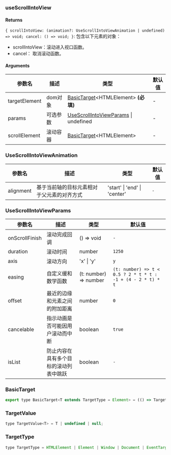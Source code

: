 ### useScrollIntoView

#### Returns
`{ scrollIntoView: (animation?: UseScrollIntoViewAnimation | undefined) => void; cancel: () => void; }`: 包含以下元素的对象：
- scrollIntoView：滚动进入视口函数。
- cancel： 取消滚动函数。

#### Arguments
|参数名|描述|类型|默认值|
|---|---|---|---|
|targetElement|dom对象|[BasicTarget](#basictarget)&lt;HTMLElement&gt;  **(必填)**|-|
|params|可选参数|[UseScrollIntoViewParams](#usescrollintoviewparams) \| undefined |-|
|scrollElement|滚动容器|[BasicTarget](#basictarget)&lt;HTMLElement&gt; |-|

### UseScrollIntoViewAnimation

|参数名|描述|类型|默认值|
|---|---|---|---|
|alignment|基于当前轴的目标元素相对于父元素的对齐方式|'start' \| 'end' \| 'center' |`-`|

### UseScrollIntoViewParams

|参数名|描述|类型|默认值|
|---|---|---|---|
|onScrollFinish|滚动完成回调|() => void |`-`|
|duration|滚动时间|number |`1250`|
|axis|滚动方向|'x' \| 'y' |`y`|
|easing|自定义缓和数学函数|(t: number) => number |`(t: number) => t < 0.5 ? 2 * t * t : -1 + (4 - 2 * t) * t`|
|offset|最近的边缘和元素之间的附加距离|number |`0`|
|cancelable|指示动画是否可能因用户滚动而中断|boolean |`true`|
|isList|防止内容在具有多个目标的滚动列表中跳跃|boolean |`-`|

### BasicTarget

```js
export type BasicTarget<T extends TargetType = Element> = (() => TargetValue<T>) | TargetValue<T> | MutableRefObject<TargetValue<T>>;
```

### TargetValue

```js
type TargetValue<T> = T | undefined | null;
```

### TargetType

```js
type TargetType = HTMLElement | Element | Window | Document | EventTarget;
```
